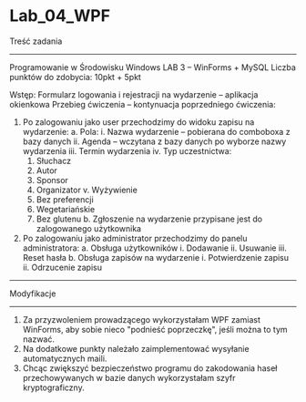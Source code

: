 # Lab_04_WPF

Treść zadania
___________________________________________________________
Programowanie w Środowisku Windows LAB 3 – WinForms + MySQL
Liczba punktów do zdobycia: 10pkt + 5pkt

Wstęp: Formularz logowania i rejestracji na wydarzenie – aplikacja okienkowa Przebieg ćwiczenia – kontynuacja poprzedniego ćwiczenia:
1.	Po zalogowaniu jako user przechodzimy do widoku zapisu na wydarzenie:
  a.	Pola:
    i.	Nazwa wydarzenie – pobierana do comboboxa z bazy danych
    ii.	Agenda – wczytana z bazy danych po wyborze nazwy wydarzenia
    iii.	Termin wydarzenia
    iv.	Typ uczestnictwa:
      1.	Słuchacz
      2.	Autor
      3.	Sponsor
      4.	Organizator
    v.	Wyżywienie
      1.	Bez preferencji
      2.	Wegetariańskie
      3.	Bez glutenu
  b.	Zgłoszenie na wydarzenie przypisane jest do zalogowanego użytkownika
2.	Po zalogowaniu jako administrator przechodzimy do panelu administratora:
  a.	Obsługa użytkowników
    i.	Dodawanie
    ii.	Usuwanie
    iii.	Reset hasła
  b.	Obsługa zapisów na wydarzenie
    i.	Potwierdzenie zapisu
    ii.	Odrzucenie zapisu
___________________________________________________________


Modyfikacje
___________________________________________________________
1. Za przyzwoleniem prowadzącego wykorzystałam WPF zamiast WinForms, aby sobie nieco "podnieść poprzeczkę", jeśli można to tym nazwać.
2. Na dodatkowe punkty należało zaimplementować wysyłanie automatycznych maili.
3. Chcąc zwiększyć bezpieczeństwo programu do zakodowania haseł przechowywanych w bazie danych wykorzystałam szyfr kryptograficzny.

